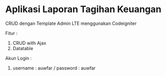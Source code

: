 # Aplikasi Laporan Tagihan Keuangan 
CRUD dengan Template Admin LTE menggunakan Codeigniter

Fitur : 
  1. CRUD with Ajax
  2. Datatable
  
Akun Login :
  1. username : auwfar / password : auwfar
